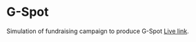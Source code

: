 # G-Spot
Simulation of fundraising campaign to produce G-Spot
[Live link](https://pages.github.com/](https://g-spot.netlify.app/donations)).
